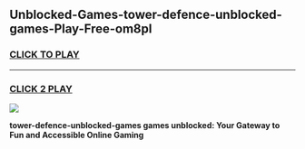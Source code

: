 
## Unblocked-Games-tower-defence-unblocked-games-Play-Free-om8pl
<h3>
<a href="https://premium76.site?title=tower-defence-unblocked-games&ref=15A">CLICK TO PLAY</a></h3>
<hr>

<h3>
<a href="https://premium76.site?title=tower-defence-unblocked-games&ref=15A">CLICK 2 PLAY</a>
  
</h3>

<a href="https://premium76.site?title=tower-defence-unblocked-games&ref=15A"><img src="https://clearcache.store/games.png"></a>


**tower-defence-unblocked-games games unblocked: Your Gateway to Fun and Accessible Online Gaming**
